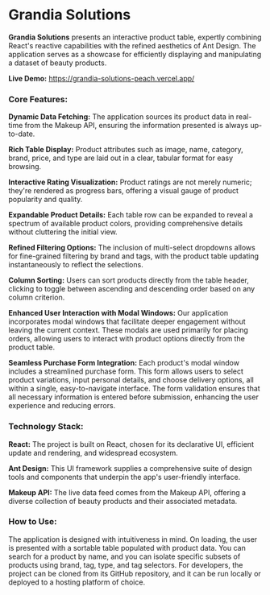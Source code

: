 # Grandia Solutions
**Grandia Solutions** presents an interactive product table, expertly combining React's reactive capabilities with the refined aesthetics of Ant Design. The application serves as a showcase for efficiently displaying and manipulating a dataset of beauty products.

**Live Demo:** https://grandia-solutions-peach.vercel.app/
### **Core Features:**

**Dynamic Data Fetching:** The application sources its product data in real-time from the Makeup API, ensuring the information presented is always up-to-date.

**Rich Table Display:** Product attributes such as image, name, category, brand, price, and type are laid out in a clear, tabular format for easy browsing.

**Interactive Rating Visualization:** Product ratings are not merely numeric; they're rendered as progress bars, offering a visual gauge of product popularity and quality.

**Expandable Product Details:** Each table row can be expanded to reveal a spectrum of available product colors, providing comprehensive details without cluttering the initial view.

**Refined Filtering Options:** The inclusion of multi-select dropdowns allows for fine-grained filtering by brand and tags, with the product table updating instantaneously to reflect the selections.

**Column Sorting:** Users can sort products directly from the table header, clicking to toggle between ascending and descending order based on any column criterion.

**Enhanced User Interaction with Modal Windows:** Our application incorporates modal windows that facilitate deeper engagement without leaving the current context. These modals are used primarily for placing orders, allowing users to interact with product options directly from the product table.

**Seamless Purchase Form Integration:** Each product's modal window includes a streamlined purchase form. This form allows users to select product variations, input personal details, and choose delivery options, all within a single, easy-to-navigate interface. The form validation ensures that all necessary information is entered before submission, enhancing the user experience and reducing errors.

### **Technology Stack:**

**React:** The project is built on React, chosen for its declarative UI, efficient update and rendering, and widespread ecosystem.

**Ant Design:** This UI framework supplies a comprehensive suite of design tools and components that underpin the app's user-friendly interface.

**Makeup API:** The live data feed comes from the Makeup API, offering a diverse collection of beauty products and their associated metadata.

### **How to Use:**

The application is designed with intuitiveness in mind. On loading, the user is presented with a sortable table populated with product data. You can search for a product by name, and you can isolate specific subsets of products using brand, tag, type, and tag selectors.
For developers, the project can be cloned from its GitHub repository, and it can be run locally or deployed to a hosting platform of choice.
